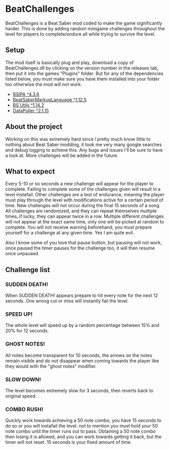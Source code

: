 # BeatChallenges
BeatChallenges is a Beat Saber mod coded to make the game significantly harder. 
This is done by adding random minigame challenges throughout the level for players to complete/endure all while trying to survive the level.

## Setup
The mod itself is basically plug and play, download a copy of BeatChallenges.dll by clicking on the version number in the releases tab, then put it into the games "Plugins" folder.
But for any of the dependencies listed below, you must make sure you have them installed into your folder too otherwise the mod will not work.
- [BSIPA ^4.3.6](https://github.com/nike4613/BeatSaber-IPA-Reloaded/releases/tag/4.3.6)
- [BeatSaberMarkupLanguage ^1.12.5](https://github.com/monkeymanboy/BeatSaberMarkupLanguage/releases/tag/v1.12.5)
- [BS Utils ^1.14.2](https://github.com/Kylemc1413/Beat-Saber-Utils)
- [DataPuller ^2.1.15](https://github.com/WentTheFox/BSDataPuller/releases/tag/v2.1.15)

## About the project
Working on this was extremely hard since I pretty much know little to nothing about Beat Saber modding, it took me very many google searches and debug logging to achieve this.
Any bugs and issues I'll be sure to have a look at. More challenges will be added in the future.

## What to expect
Every 5-10 or so seconds a new challenge will appear for the player to complete. Failing to complete some of the challenges given will result in a level instafail.
Other challenges are a test of endurance, meaning the player must play through the level with modifications active for a certain period of time.
New challenges will not occur during the final 15 seconds of a song. All challenges are randomized, and they can repeat themselves multiple times, if lucky, they can appear twice in a row.
Multiple different challenges will not appear at the exact same time, only one will be picked at random to complete.
You will not receive warning beforehand, you must prepare yourself for a challenge at any given time. Yes I am quite evil.

Also I know some of you love that pause button, but pausing will not work, once paused the timer pauses for the challenge too, it will then resume once unpaused.

## Challenge list

### SUDDEN DEATH!
When SUDDEN DEATH! appears prepare to hit every note for the next 12 seconds. One wrong cut or miss will instantly fail the level.

### SPEED UP!
The whole level will speed up by a random percentage between 15% and 20% for 12 seconds.

### GHOST NOTES!
All notes become transparent for 10 seconds, the arrows on the notes remain visible and do not disappear when coming towards the player like they would with the "ghost notes" modifier.

### SLOW DOWN!
The level becomes extremely slow for 3 seconds, then reverts back to original speed.

### COMBO RUSH!
Quickly work towards achieving a 50 note combo, you have 15 seconds to do so or you will instafail the level. not to mention you must hold your 50 note combo until the timer runs out to pass.
Obtaining a 50 note combo then losing it is allowed, and you can work towards getting it back, but the timer will not reset. 15 seconds is your fixed amount of time.
